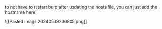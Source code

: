 
to not have to restart burp after updating the hosts file, you can just add the hostname here:

![[Pasted image 20240509230805.png]]
